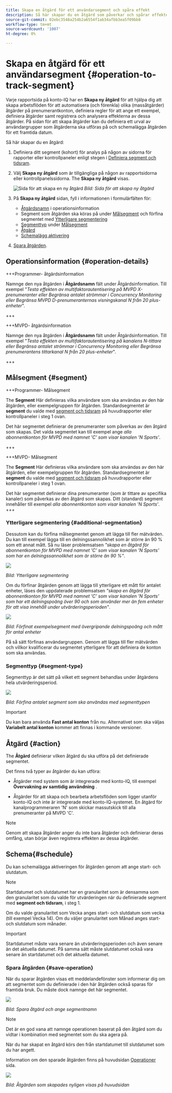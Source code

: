 ```yaml
---
title: Skapa en åtgärd för ett användarsegment och spåra effekt
description: Så här skapar du en åtgärd som påverkar och spårar effekten för ett definierat användarsegment.
source-git-commit: 02ebc3548a254b2a6554f1ab34afbb3ea5f09bb8
workflow-type: tm+mt
source-wordcount: '1007'
ht-degree: 0%

---
```


# Skapa en åtgärd för ett användarsegment {#operation-to-track-segment}

Varje rapportsida på konto-IQ har en **Skapa ny åtgärd** för att hjälpa dig att skapa arbetsflöden för att automatisera (och förenkla) olika (massåtgärder) åtgärder på prenumerantkonton, definiera regler för att ange ett exempel, definiera åtgärder samt registrera och analysera effekterna av dessa åtgärder. På sidan för att skapa åtgärder kan du definiera ett urval av användargrupper som åtgärderna ska utföras på och schemalägga åtgärden för ett framtida datum.

Så här skapar du en åtgärd:

1. Definiera ditt segment (kohort) för analys på någon av sidorna för rapporter eller kontrollpaneler enligt stegen i [Definiera segment och tidsram](/help/AccountIQ/howto-select-segment-timeframe.md).

1. Välj **Skapa ny åtgärd** som är tillgängliga på någon av rapportsidorna eller kontrollpanelssidorna. The **Skapa ny åtgärd** visas.

   ![Sida för att skapa en ny åtgärd](assets/create-new-operations.png)
   *Bild: Sida för att skapa ny åtgärd*

1. På **Skapa ny åtgärd** sidan, fyll i informationen i formulärfälten för:

   * [Åtgärdsnamn](#operation-details) i operationsinformation
   * Segment som åtgärden ska köras på under [Målsegment](#segment) och förfina segmentet med [Ytterligare segmentering](#additional-segmentation)
   * [Segmenttyp](#segment-type) under [Målsegment](#segment)
   * [Åtgärd](#action)
   * [Schemalägg aktivering](#schedule)

1. [Spara åtgärden](#save-operation).

## Operationsinformation {#operation-details}

+++Programmer- åtgärdsinformation

Namnge den nya åtgärden i **Åtgärdsnamn** fält under Åtgärdsinformation. Till exempel &quot;*Testa effekten av multifaktorautentisering på MVPD X-prenumeranter eller Begränsa antalet strömmar i Concurrency Monitoring eller Begränsa MVPD D-prenumeranternas visningskanal N från 20 plus-enheter*&quot;.

+++

+++MVPD- åtgärdsinformation

Namnge den nya åtgärden i **Åtgärdsnamn** fält under Åtgärdsinformation. Till exempel &quot;*Testa effekten av multifaktorautentisering på kanalens N-tittare eller Begränsa antalet strömmar i Concurrency Monitoring eller Begränsa prenumerantens tittarkanal N från 20 plus-enheter*&quot;.

+++

## Målsegment {#segment}

+++Programmer- Målsegment

The **Segment** Här definieras vilka användare som ska användas av den här åtgärden, eller exempelgruppen för åtgärden. Standardsegmentet är **segment** du valde med [segment och tidsram](/help/AccountIQ/howto-select-segment-timeframe.md) på huvudrapporter eller kontrollpaneler i steg 1 ovan.

<!--* The first segment entry in the **Segment** section, by default, shows the **segment** you selected in the step 1.

* The **segment evaluation period** is the time period of analysis you selected in step 1 from **Granularity and Timeframe** option.
![](assets/operations-segment-selection.png)
*Figure: Segment and timeframe selection on the main page*-->

Det här segmentet definierar de prenumeranter som påverkas av den åtgärd som skapas. Det valda segmentet kan till exempel ange *alla abonnentkonton för MVPD med namnet &#39;C&#39; som visar kanalen &#39;N Sports&#39;*.

+++

+++MVPD- Målsegment

The **Segment** Här definieras vilka användare som ska användas av den här åtgärden, eller exempelgruppen för åtgärden. Standardsegmentet är **segment** du valde med [segment och tidsram](/help/AccountIQ/howto-select-segment-timeframe.md) på huvudrapporter eller kontrollpaneler i steg 1 ovan.

<!--* The first segment entry in the **Segment** section, by default, shows the **segment** you selected in the step 1.

* The **segment evaluation period** is the time period of analysis you selected in step 1 from **Granularity and Timeframe** option.
![](assets/operations-segment-selection.png)
*Figure: Segment and timeframe selection on the main page*-->

Det här segmentet definierar dina prenumeranter (som är tittare av specifika kanaler) som påverkas av den åtgärd som skapas. Ditt (standard) segment innehåller till exempel *alla abonnentkonton som visar kanalen &#39;N Sports&#39;*.
+++

### Ytterligare segmentering {#additional-segmentation}

Dessutom kan du förfina målsegmentet genom att lägga till fler mätvärden. Du kan till exempel lägga till en delningssannolikhet som är större än 90 % som ett annat mått. Så nu läser problemsatsen *&quot;skapa en åtgärd för abonnentkonton för MVPD med namnet &#39;C&#39; som visar kanalen &#39;N Sports&#39; som har en delningssannolikhet som är större än 90 %&quot;*.

![](assets/additional-segment.gif)

*Bild: Ytterligare segmentering*

Om du förfinar åtgärden genom att lägga till ytterligare ett mått för antalet enheter, läses den uppdaterade problemsatsen *&quot;skapa en åtgärd för abonnentkonton för MVPD med namnet &#39;C&#39; som visar kanalen &#39;N Sports&#39; som har ett delningspoäng över 90 och som använder mer än fem enheter för att visa innehåll under utvärderingsperioden&quot;*.

![](assets/refined-segment.png)

*Bild: Förfinat exempelsegment med övergripande delningspoäng och mått för antal enheter*

På så sätt förfinas användargruppen. Genom att lägga till fler mätvärden och villkor kvalificerar du segmentet ytterligare för att definiera de konton som ska användas.

### Segmenttyp {#segment-type}

Segmenttyp är det sätt på vilket ett segment behandlas under åtgärdens hela utvärderingsperiod.

![](assets/segment-type.png)

*Bild: Förfina antalet segment som ska användas med segmenttypen*

<!--The segment type option allows you to further refine your segment based on the evaluation period (or time).

**Fixed number of accounts** 

When you select **Fixed number of accounts** segment type, then you need to specify an evaluation period as well.

By doing so, you are fixing the sample size for evaluation in terms of numbers. You are making Account IQ identify a specific set of users (that meet the criteria of defined evaluation period and segment metrics) to operate on. The analysis and graphs will be generated for this specific set of users only (identified initially) throughout the operation.

**Variable number of accounts**

When you select **Variable number of accounts** segment type, you do not limit the number of accounts in segment. The accounts which fall under the defined segment metrics are the part of the segment, and the number of accounts will change continuously during the course of operation.-->

>[!IMPORTANT]
>
>Du kan bara använda **Fast antal konton** från nu. Alternativet som ska väljas **Variabelt antal konton** kommer att finnas i kommande versioner.

<!--

you tell Account IQ in the beginning of the operation which number of accounts to operate on.

Account IQ system only has a segment definition, and during the operation it looks into all the accounts that fit that segments.

the number of accounts in segment is not limited, the accounts that fall under defined segment metrics will be part of the segment, and the no of accounts will change continuously, as there are no specific limitations - like an evaluation period in the past.When the segment is defined (which in this example is, subscriber accounts of MVPD 'C' who are viewing the channel 'N Sports' that have a sharing score above 80 and are using 10 different IPs) and we also identified a time period to evaluate a segment. This identifies X number of accounts as sample (for example 5000). How many devices they are using?
It identifies x-number of accounts (5000)...a very specific set of users that meet this criteria.
for every period that we schedule (within that operation) during that operation) we will look at those 5K users that are originally identified and we will present graph about them. How are the sharing scores coming up?u We identified a period. Are their sharing scores going up? Are there fewer of them who are meeting this definition?
Fixed versus variable is the way the treated in fixed or variable way.

1. we identified a fixed set of accounts.
2. we evaluate those specific accounts on criteria throughout the operation.

General idea independent of graph is that we will evaluate a set of accounts identified initially, for no of periods during operation and generate graphs against that.
Those are the 5000 users for which I will create graphs for for every period of the operation.

**Variable number of accounts**
We do not identify any initial set of accounts, we just have a segment definition.
Each period during the operation, we go and look into all the accounts that fit that segments.
If it is not a fixed segment, I won't initially evaluate it. I won't have an initial set of 5000. Instead at every period during the evaluation I will evaluate the segment then, and then I will produce graph about the next 3000 users.
the......will vary from period to period.

if not fixed segment, then I won't initially evaluate or have initial set of 5000, instead at every period during an operation and the.-->

## Åtgärd {#action}

The **Åtgärd** definierar vilken åtgärd du ska utföra på det definierade segmentet.

Det finns två typer av åtgärder du kan utföra:

* Åtgärder med system som är integrerade med konto-IQ, till exempel **Övervakning av samtidig användning** <!--[Concurrency Monitoring](https://tve.helpdocsonline.com/concurrency-monitoring-introduction), or Adobe Target-->.

* Åtgärder för att skapa och bearbeta arbetsflöden som ligger utanför konto-IQ och inte är integrerade med konto-IQ-systemet. En åtgärd för kanalprogrammeraren &#39;N&#39; som skickar massutskick till alla prenumeranter på MVPD &#39;C&#39;.

>[!NOTE]
>
>Genom att skapa åtgärder anger du inte bara åtgärder och definierar deras omfång, utan börjar även registrera effekten av dessa åtgärder.

## Schema{#schedule}

Du kan schemalägga aktiveringen för åtgärden genom att ange start- och slutdatum.

>[!NOTE]
>
>Startdatumet och slutdatumet har en granularitet som är densamma som den granularitet som du valde för utvärderingen när du definierade segment med **segment och tidsram**, i steg 1.
>
>
>Om du valde granularitet som Vecka anges start- och slutdatum som vecka (till exempel Vecka 14). Om du väljer granularitet som Månad anges start- och slutdatum som månader.


>[!IMPORTANT]
>
>Startdatumet måste vara senare än utvärderingsperioden och även senare än det aktuella datumet. På samma sätt måste slutdatumet också vara senare än startdatumet och det aktuella datumet.

### Spara åtgärden {#save-operation}

När du sparar åtgärden visas ett meddelandefönster som informerar dig om att segmentet som du definierade i den här åtgärden också sparas för framtida bruk. Du måste dock namnge det här segmentet.

![](assets/save-operation.png)

*Bild: Spara åtgärd och ange segmentnamn*

>[!NOTE]
>
>Det är en god vana att namnge operationen baserat på den åtgärd som du vidtar i kombination med segmentet som du ska agera på.

<!--In future you can select this saved segment when defining a segment for your analysis on the main reports page. Moreover, the saved segment is also listed when you create an operation the next time.

![](assets/saved-segment-operations-page.png)

*Figure: Saved segments in segment selector on Create new operations page* 

>[!IMPORTANT]
>
>When creating an operation, if you select a segment that was previously created then you cannot add new metrics to it and refine it.
>
>Adding new metrics creates a new segment, but you cannot modify an existing segment.-->

När du har skapat en åtgärd körs den från startdatumet till slutdatumet som du har angett.

Information om den sparade åtgärden finns på huvudsidan [Operationer](/help/AccountIQ/operations.md) sida.

![](assets/new-operation-created.png)

*Bild: Åtgärden som skapades nyligen visas på huvudsidan*
